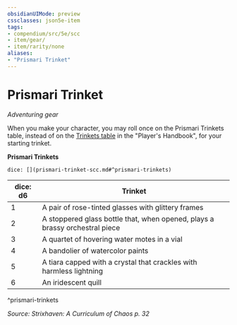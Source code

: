 ```yaml
---
obsidianUIMode: preview
cssclasses: json5e-item
tags:
- compendium/src/5e/scc
- item/gear/
- item/rarity/none
aliases: 
- "Prismari Trinket"
---
```

# Prismari Trinket
*Adventuring gear*  


When you make your character, you may roll once on the Prismari Trinkets table, instead of on the [Trinkets table](2-Mechanics/CLI/items/trinket.md) in the "Player's Handbook", for your starting trinket.

**Prismari Trinkets**

`dice: [](prismari-trinket-scc.md#^prismari-trinkets)`

| dice: d6 | Trinket |
|----------|---------|
| 1 | A pair of rose-tinted glasses with glittery frames |
| 2 | A stoppered glass bottle that, when opened, plays a brassy orchestral piece |
| 3 | A quartet of hovering water motes in a vial |
| 4 | A bandolier of watercolor paints |
| 5 | A tiara capped with a crystal that crackles with harmless lightning |
| 6 | An iridescent quill |
^prismari-trinkets

*Source: Strixhaven: A Curriculum of Chaos p. 32*